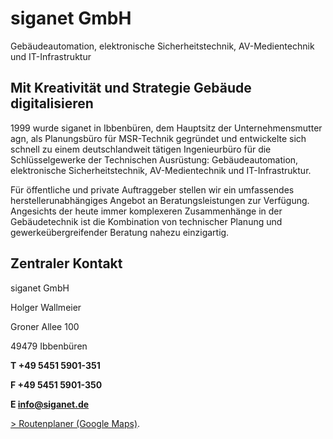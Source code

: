 # siganet GmbH
Gebäudeautomation, elektronische Sicherheitstechnik, AV-Medientechnik und IT-Infrastruktur

## Mit Kreativität und Strategie Gebäude digitalisieren

1999 wurde siganet in Ibbenbüren, dem Hauptsitz der Unternehmensmutter agn, als Planungsbüro für MSR-Technik gegründet und entwickelte sich schnell zu einem deutschlandweit tätigen Ingenieurbüro für die Schlüsselgewerke der Technischen Ausrüstung: Gebäudeautomation, elektronische Sicherheitstechnik, AV-Medientechnik und IT-Infrastruktur.

Für öffentliche und private Auftraggeber stellen wir ein umfassendes herstellerunabhängiges Angebot an Beratungsleistungen zur Verfügung. Angesichts der heute immer komplexeren Zusammenhänge in der Gebäudetechnik ist die Kombination von technischer Planung und gewerkeübergreifender Beratung nahezu einzigartig.


## Zentraler Kontakt
siganet GmbH
 
Holger Wallmeier
 
Groner Allee 100
 
49479 Ibbenbüren


**T +49 5451 5901-351**
 
**F +49 5451 5901-350**
 
**E [info@siganet.de](mailto:info@siganet.de)**
 
[> Routenplaner (Google Maps)](https://goo.gl/maps/e3NKF8SnXAEXJbkx6).
